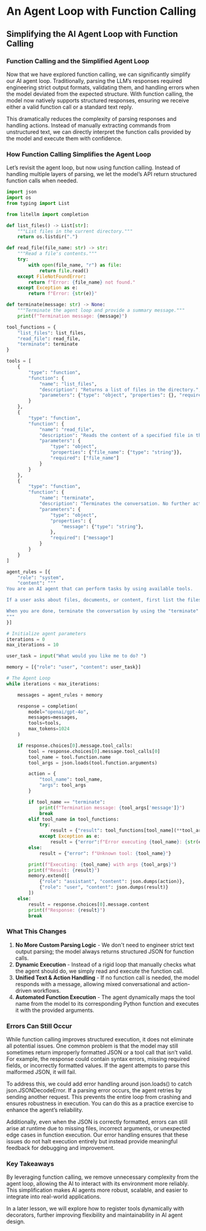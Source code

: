 # An Agent Loop with Function Calling

## Simplifying the AI Agent Loop with Function Calling

### Function Calling and the Simplified Agent Loop

Now that we have explored function calling, we can significantly simplify our AI agent loop. Traditionally, parsing the LLM’s responses required engineering strict output formats, validating them, and handling errors when the model deviated from the expected structure. With function calling, the model now natively supports structured responses, ensuring we receive either a valid function call or a standard text reply.

This dramatically reduces the complexity of parsing responses and handling actions. Instead of manually extracting commands from unstructured text, we can directly interpret the function calls provided by the model and execute them with confidence.

### How Function Calling Simplifies the Agent Loop

Let’s revisit the agent loop, but now using function calling. Instead of handling multiple layers of parsing, we let the model’s API return structured function calls when needed.

```python
import json
import os
from typing import List

from litellm import completion

def list_files() -> List[str]:
    """List files in the current directory."""
    return os.listdir(".")

def read_file(file_name: str) -> str:
    """Read a file's contents."""
    try:
        with open(file_name, "r") as file:
            return file.read()
    except FileNotFoundError:
        return f"Error: {file_name} not found."
    except Exception as e:
        return f"Error: {str(e)}"

def terminate(message: str) -> None:
    """Terminate the agent loop and provide a summary message."""
    print(f"Termination message: {message}")

tool_functions = {
    "list_files": list_files,
    "read_file": read_file,
    "terminate": terminate
}

tools = [
    {
        "type": "function",
        "function": {
            "name": "list_files",
            "description": "Returns a list of files in the directory.",
            "parameters": {"type": "object", "properties": {}, "required": []}
        }
    },
    {
        "type": "function",
        "function": {
            "name": "read_file",
            "description": "Reads the content of a specified file in the directory.",
            "parameters": {
                "type": "object",
                "properties": {"file_name": {"type": "string"}},
                "required": ["file_name"]
            }
        }
    },
    {
        "type": "function",
        "function": {
            "name": "terminate",
            "description": "Terminates the conversation. No further actions or interactions are possible after this. Prints the provided message for the user.",
            "parameters": {
                "type": "object",
                "properties": {
                    "message": {"type": "string"},
                },
                "required": ["message"]
            }
        }
    }
]

agent_rules = [{
    "role": "system",
    "content": """
You are an AI agent that can perform tasks by using available tools. 

If a user asks about files, documents, or content, first list the files before reading them.

When you are done, terminate the conversation by using the "terminate" tool and I will provide the results to the user.
"""
}]

# Initialize agent parameters
iterations = 0
max_iterations = 10

user_task = input("What would you like me to do? ")

memory = [{"role": "user", "content": user_task}]

# The Agent Loop
while iterations < max_iterations:

    messages = agent_rules + memory

    response = completion(
        model="openai/gpt-4o",
        messages=messages,
        tools=tools,
        max_tokens=1024
    )

    if response.choices[0].message.tool_calls:
        tool = response.choices[0].message.tool_calls[0]
        tool_name = tool.function.name
        tool_args = json.loads(tool.function.arguments)

        action = {
            "tool_name": tool_name,
            "args": tool_args
        }

        if tool_name == "terminate":
            print(f"Termination message: {tool_args['message']}")
            break
        elif tool_name in tool_functions:
            try:
                result = {"result": tool_functions[tool_name](**tool_args)}
            except Exception as e:
                result = {"error":f"Error executing {tool_name}: {str(e)}"}
        else:
            result = {"error": f"Unknown tool: {tool_name}"}

        print(f"Executing: {tool_name} with args {tool_args}")
        print(f"Result: {result}")
        memory.extend([
            {"role": "assistant", "content": json.dumps(action)},
            {"role": "user", "content": json.dumps(result)}
        ])
    else:
        result = response.choices[0].message.content
        print(f"Response: {result}")
        break

 ```

### What This Changes

1. **No More Custom Parsing Logic** - We don't need to engineer strict text output parsing; the model always returns structured JSON for function calls.
2. **Dynamic Execution** - Instead of a rigid loop that manually checks what the agent should do, we simply read and execute the function call.
3. **Unified Text & Action Handling** - If no function call is needed, the model responds with a message, allowing mixed conversational and action-driven workflows.
4. **Automated Function Execution** - The agent dynamically maps the tool name from the model to its corresponding Python function and executes it with the provided arguments.

### Errors Can Still Occur

While function calling improves structured execution, it does not eliminate all potential issues. One common problem is that the model may still sometimes return improperly formatted JSON or a tool call that isn’t valid. For example, the response could contain syntax errors, missing required fields, or incorrectly formatted values. If the agent attempts to parse this malformed JSON, it will fail.

To address this, we could add error handling around json.loads() to catch json.JSONDecodeError. If a parsing error occurs, the agent retries by sending another request. This prevents the entire loop from crashing and ensures robustness in execution. You can do this as a practice exercise to enhance the agent’s reliability.

Additionally, even when the JSON is correctly formatted, errors can still arise at runtime due to missing files, incorrect arguments, or unexpected edge cases in function execution. Our error handling ensures that these issues do not halt execution entirely but instead provide meaningful feedback for debugging and improvement.

### Key Takeaways

By leveraging function calling, we remove unnecessary complexity from the agent loop, allowing the AI to interact with its environment more reliably. This simplification makes AI agents more robust, scalable, and easier to integrate into real-world applications.

In a later lesson, we will explore how to register tools dynamically with decorators, further improving flexibility and maintainability in AI agent design.
